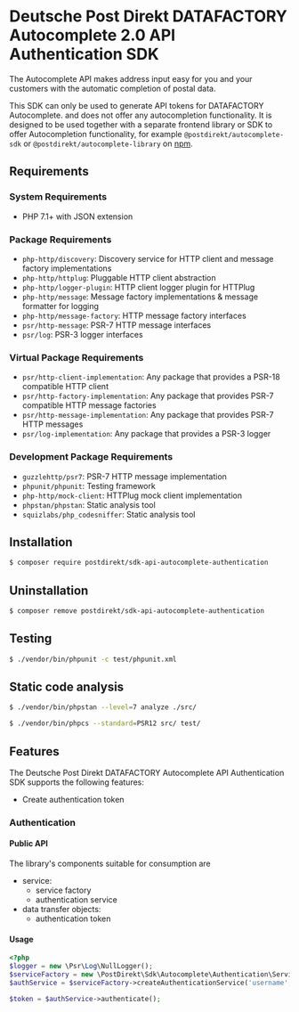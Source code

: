 # Deutsche Post Direkt DATAFACTORY Autocomplete 2.0 API Authentication SDK

The Autocomplete API makes address input easy for you and your customers with the automatic completion of postal data.

This SDK can only be used to generate API tokens for DATAFACTORY Autocomplete.
and does not offer any autocompletion functionality.
It is designed to be used together with a separate frontend library or SDK to offer Autocompletion functionality,
for example `@postdirekt/autocomplete-sdk` or `@postdirekt/autocomplete-library` on [npm](https://www.npmjs.com).

## Requirements

### System Requirements

- PHP 7.1+ with JSON extension

### Package Requirements

- `php-http/discovery`: Discovery service for HTTP client and message factory implementations
- `php-http/httplug`: Pluggable HTTP client abstraction
- `php-http/logger-plugin`: HTTP client logger plugin for HTTPlug
- `php-http/message`: Message factory implementations & message formatter for logging
- `php-http/message-factory`: HTTP message factory interfaces
- `psr/http-message`: PSR-7 HTTP message interfaces
- `psr/log`: PSR-3 logger interfaces

### Virtual Package Requirements

- `psr/http-client-implementation`: Any package that provides a PSR-18 compatible HTTP client
- `psr/http-factory-implementation`: Any package that provides PSR-7 compatible HTTP message factories
- `psr/http-message-implementation`: Any package that provides PSR-7 HTTP messages
- `psr/log-implementation`: Any package that provides a PSR-3 logger

### Development Package Requirements

- `guzzlehttp/psr7`: PSR-7 HTTP message implementation
- `phpunit/phpunit`: Testing framework
- `php-http/mock-client`: HTTPlug mock client implementation
- `phpstan/phpstan`: Static analysis tool
- `squizlabs/php_codesniffer`: Static analysis tool

## Installation

```bash
$ composer require postdirekt/sdk-api-autocomplete-authentication
```

## Uninstallation

```bash
$ composer remove postdirekt/sdk-api-autocomplete-authentication
```

## Testing

```bash
$ ./vendor/bin/phpunit -c test/phpunit.xml
```

## Static code analysis

```bash
$ ./vendor/bin/phpstan --level=7 analyze ./src/
```

```bash
$ ./vendor/bin/phpcs --standard=PSR12 src/ test/
```

## Features

The Deutsche Post Direkt DATAFACTORY Autocomplete API Authentication SDK supports the following features:

* Create authentication token

### Authentication

#### Public API

The library's components suitable for consumption are

* service:
  * service factory
  * authentication service
* data transfer objects:
  * authentication token

#### Usage

```php
<?php
$logger = new \Psr\Log\NullLogger();
$serviceFactory = new \PostDirekt\Sdk\Autocomplete\Authentication\Service\ServiceFactory();
$authService = $serviceFactory->createAuthenticationService('username', 'password', $logger);

$token = $authService->authenticate();
```
